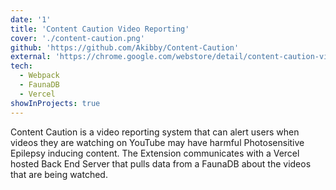 ```yaml
---
date: '1'
title: 'Content Caution Video Reporting'
cover: './content-caution.png'
github: 'https://github.com/Akibby/Content-Caution'
external: 'https://chrome.google.com/webstore/detail/content-caution-video-rep/pelbfekeonppadfncdaljckdfldmblhe'
tech:
  - Webpack
  - FaunaDB
  - Vercel
showInProjects: true
---
```


Content Caution is a video reporting system that can alert users when videos they are watching on YouTube may have harmful Photosensitive Epilepsy inducing content. The Extension communicates with a Vercel hosted Back End Server that pulls data from a FaunaDB about the videos that are being watched.
